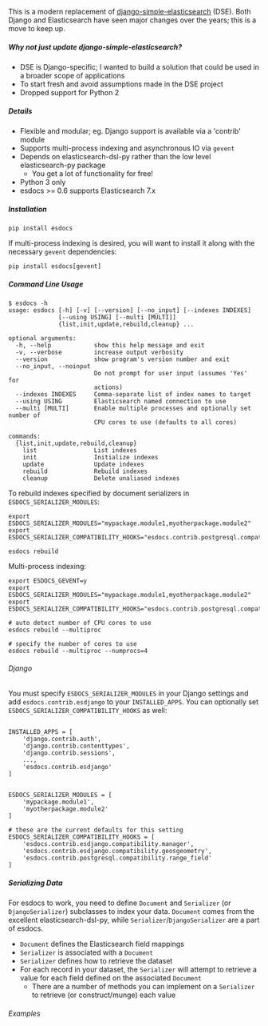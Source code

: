 This is a modern replacement of [django-simple-elasticsearch](https://github.com/jaddison/django-simple-elasticsearch/) (DSE). Both Django
and Elasticsearch have seen major changes over the years; this is a move to keep up.

##### Why not just update django-simple-elasticsearch?

* DSE is Django-specific; I wanted to build a solution that could be used in a broader scope of applications
* To start fresh and avoid assumptions made in the DSE project
* Dropped support for Python 2

##### Details

* Flexible and modular; eg. Django support is available via a 'contrib' module
* Supports multi-process indexing and asynchronous IO via `gevent`
* Depends on elasticsearch-dsl-py rather than the low level elasticsearch-py package
  * You get a lot of functionality for free!
* Python 3 only
* esdocs >= 0.6 supports Elasticsearch 7.x

##### Installation

```
pip install esdocs
```

If multi-process indexing is desired, you will want to install it along with the necessary `gevent` dependencies:

```
pip install esdocs[gevent]
```

##### Command Line Usage

```
$ esdocs -h
usage: esdocs [-h] [-v] [--version] [--no_input] [--indexes INDEXES]
              [--using USING] [--multi [MULTI]]
              {list,init,update,rebuild,cleanup} ...

optional arguments:
  -h, --help            show this help message and exit
  -v, --verbose         increase output verbosity
  --version             show program's version number and exit
  --no_input, --noinput
                        Do not prompt for user input (assumes 'Yes' for
                        actions)
  --indexes INDEXES     Comma-separate list of index names to target
  --using USING         Elasticsearch named connection to use
  --multi [MULTI]       Enable multiple processes and optionally set number of
                        CPU cores to use (defaults to all cores)

commands:
  {list,init,update,rebuild,cleanup}
    list                List indexes
    init                Initialize indexes
    update              Update indexes
    rebuild             Rebuild indexes
    cleanup             Delete unaliased indexes
```

To rebuild indexes specified by document serializers in `ESDOCS_SERIALIZER_MODULES`:

```
export ESDOCS_SERIALIZER_MODULES="mypackage.module1,myotherpackage.module2"
export ESDOCS_SERIALIZER_COMPATIBILITY_HOOKS="esdocs.contrib.postgresql.compatibility.range_field"

esdocs rebuild
```

Multi-process indexing:
```
export ESDOCS_GEVENT=y
export ESDOCS_SERIALIZER_MODULES="mypackage.module1,myotherpackage.module2"
export ESDOCS_SERIALIZER_COMPATIBILITY_HOOKS="esdocs.contrib.postgresql.compatibility.range_field"

# auto detect number of CPU cores to use
esdocs rebuild --multiproc

# specify the number of cores to use
esdocs rebuild --multiproc --numprocs=4
```

###### Django

You must specify `ESDOCS_SERIALIZER_MODULES` in your Django settings and add `esdocs.contrib.esdjango` to your
`INSTALLED_APPS`. You can optionally set `ESDOCS_SERIALIZER_COMPATIBILITY_HOOKS` as well:

```

INSTALLED_APPS = [
    'django.contrib.auth',
    'django.contrib.contenttypes',
    'django.contrib.sessions',
    ...,
    'esdocs.contrib.esdjango'
]


ESDOCS_SERIALIZER_MODULES = [
    'mypackage.module1',
    'myotherpackage.module2'
]

# these are the current defaults for this setting
ESDOCS_SERIALIZER_COMPATIBILITY_HOOKS = [
    'esdocs.contrib.esdjango.compatibility.manager',
    'esdocs.contrib.esdjango.compatibility.geosgeometry',
    'esdocs.contrib.postgresql.compatibility.range_field'
]
```

##### Serializing Data

For esdocs to work, you need to define `Document` and `Serializer` (or `DjangoSerializer`) subclasses to index
your data. `Document` comes from the excellent elasticsearch-dsl-py, while `Serializer`/`DjangoSerializer` are
a part of esdocs.

* `Document` defines the Elasticsearch field mappings
* `Serializer` is associated with a `Document`
* `Serializer` defines how to retrieve the dataset
* For each record in your dataset, the `Serializer` will attempt to retrieve a value for each field defined on the associated `Document`
  * There are a number of methods you can implement on a `Serializer` to retrieve (or construct/munge) each value

###### Examples

```

```